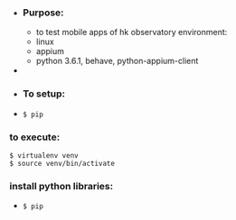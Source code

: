- ### Purpose:
	- to test mobile apps of hk observatory
	  environment:
	- linux
	- appium
	- python 3.6.1, behave, python-appium-client
-
- ### To setup:
- ```
  $ pip
  ```
### to execute:

```
$ virtualenv venv
$ source venv/bin/activate
```
### install python libraries:
- `$ pip `
